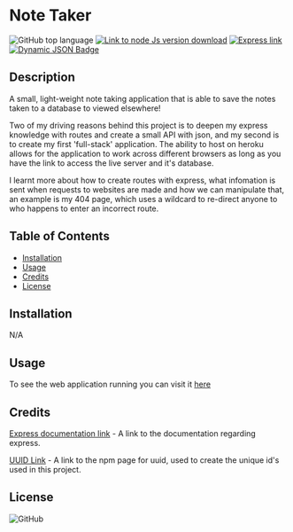 # Note Taker

![GitHub top language](https://img.shields.io/github/languages/top/JackStockwell/take-note)
[![Link to node Js version download](https://img.shields.io/badge/node-v16.18.0-green)](https://nodejs.org/download/release/latest-v16.x/) 
[![Express link](https://img.shields.io/badge/dynamic/json?url=https%3A%2F%2Fraw.githubusercontent.com%2FJackStockwell%2Ftake-note%2Fmain%2Fpackage.json&query=%24.dependencies.express&label=express)](https://www.npmjs.com/package/express)
[![Dynamic JSON Badge](https://img.shields.io/badge/dynamic/json?url=https%3A%2F%2Fraw.githubusercontent.com%2FJackStockwell%2Ftake-note%2Fmain%2Fpackage.json&query=%24.dependencies.uuid&label=uuidv4)](https://www.npmjs.com/package/uuidv4)

## Description

A small, light-weight note taking application that is able to save the notes taken to a database to viewed elsewhere!

Two of my driving reasons behind this project is to deepen my express knowledge with routes and create a small API with json, and my second is to create my first 'full-stack' application. The ability to host on heroku allows for the application to work across different browsers as long as you have the link to access the live server and it's database.

I learnt more about how to create routes with express, what infomation is sent when requests to websites are made and how we can manipulate that, an example is my 404 page, which uses a wildcard to re-direct anyone to who happens to enter an incorrect route.

## Table of Contents

- [Installation](#installation)
- [Usage](#usage)
- [Credits](#credits)
- [License](#license)

## Installation

N/A

## Usage

To see the web application running you can visit it [here]()

## Credits

[Express documentation link](https://expressjs.com/en/guide/routing.html) - A link to the documentation regarding express.

[UUID Link](https://www.npmjs.com/package/uuidv4) - A link to the npm page for uuid, used to create the unique id's used in this project.

## License

![GitHub](https://img.shields.io/github/license/JackStockwell/take-note)